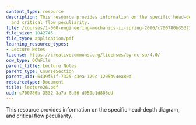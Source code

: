 ```yaml
---
content_type: resource
description: This resource provides information on the specific head-depth diagram,
  and critical flow peculiarity.
file: /courses/1-060-engineering-mechanics-ii-spring-2006/c700780b35323a7a8a56d059b1d808ed_lecture26.pdf
file_size: 1042745
file_type: application/pdf
learning_resource_types:
- Lecture Notes
license: https://creativecommons.org/licenses/by-nc-sa/4.0/
ocw_type: OCWFile
parent_title: Lecture Notes
parent_type: CourseSection
parent_uid: 6439f51f-7325-c3ea-129c-1205b94ea80d
resourcetype: Document
title: lecture26.pdf
uid: c700780b-3532-3a7a-8a56-d059b1d808ed
---
```

This resource provides information on the specific head-depth diagram, and critical flow peculiarity.